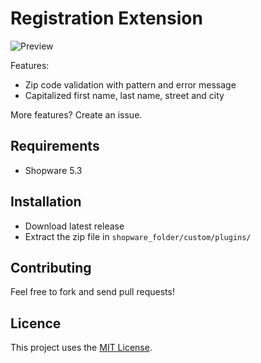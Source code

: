 # Registration Extension

![Preview](Resources/store/images/backend-config.png)

Features:
- Zip code validation with pattern and error message
- Capitalized first name, last name, street and city

More features? Create an issue.

## Requirements

- Shopware 5.3


## Installation

- Download latest release
- Extract the zip file in `shopware_folder/custom/plugins/`


## Contributing

Feel free to fork and send pull requests!


## Licence

This project uses the [MIT License](LICENCE.md).
